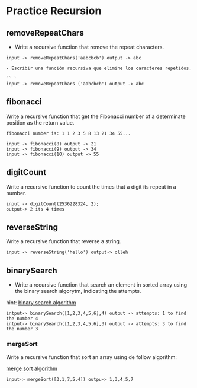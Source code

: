 

# Practice Recursion

## removeRepeatChars

- Write a recursive function that remove the repeat characters.

```
input -> removeRepeatChars('aabcbcb') output -> abc

- Escribir una función recursiva que elimine los caracteres repetidos.

`` `
input -> removeRepeatChars ('aabcbcb') output -> abc
```

## fibonacci

Write a recursive function that get the Fibonacci number of a determinate position as the return value.

```
fibonacci number is: 1 1 2 3 5 8 13 21 34 55...

input -> fibonacci(8) output -> 21
input -> fibonacci(9) output -> 34
input -> fibonacci(10) output -> 55
``` 

## digitCount

Write a recursive function to count the times that a digit its repeat in a number.

```
input -> digitCount(2536228324, 2);
output-> 2 its 4 times
```


## reverseString

Write a recursive function that reverse a string.

```
input -> reverseString('hello') output-> olleh
```


## binarySearch

- Write a recursive function that search an element in sorted array using the binary search algorytm, indicating the attempts.

hint: [binary search algorithm](https://en.wikipedia.org/wiki/Binary_search_algorithm)

```
intput-> binarySearch([1,2,3,4,5,6],4) output -> attempts: 1 to find the number 4
intput-> binarySearch([1,2,3,4,5,6],3) output -> attempts: 3 to find the number 3
```

### mergeSort

Write a recursive function that sort an array using de follow algorithm:

[merge sort algorithm](https://en.wikipedia.org/wiki/Merge_sort)

```
input-> mergeSort([3,1,7,5,4]) outpu-> 1,3,4,5,7
